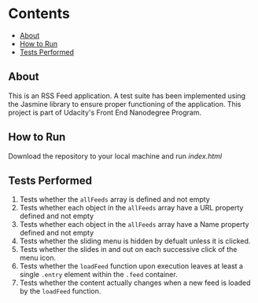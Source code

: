 # Contents

- [About](#About)
- [How to Run](#HowToRun)
- [Tests Performed](#Tests_Performed)

## About

This is an RSS Feed application. A test suite has been implemented using the Jasmine library to ensure proper functioning of the application. This project is part of Udacity's Front End Nanodegree Program.

## How to Run

Download the repository to your local machine and run _index.html_

## Tests Performed

1. Tests whether the `allFeeds` array is defined and not empty
2. Tests whether each object in the `allFeeds` array have a URL property defined and not empty
3. Tests whether each object in the `allFeeds` array have a Name property defined and not empty
4. Tests whether the sliding menu is hidden by defualt unless it is clicked.
5. Tests whether the slides in and out on each successive click of the menu icon.
6. Tests whether the `loadFeed` function upon execution leaves at least a single `.entry` element within the `.feed` container.
7. Tests whether the content actually changes when a new feed is loaded by the `loadFeed` function.